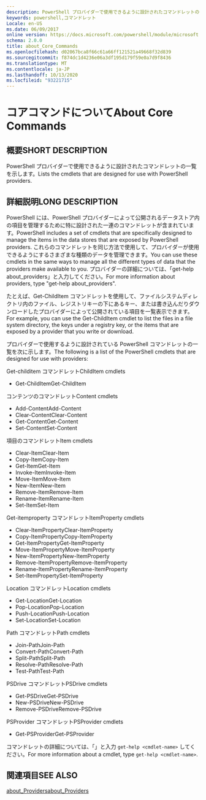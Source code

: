 ```yaml
---
description: PowerShell プロバイダーで使用できるように設計されたコマンドレットの一覧を示します。
keywords: powershell,コマンドレット
Locale: en-US
ms.date: 06/09/2017
online version: https://docs.microsoft.com/powershell/module/microsoft.powershell.core/about/about_core_commands?view=powershell-6&WT.mc_id=ps-gethelp
schema: 2.0.0
title: about_Core_Commands
ms.openlocfilehash: d02067bca8f66c61a66ff121521a49668f32d839
ms.sourcegitcommit: f874dc1d4236e06a3df195d179f59e0a7d9f8436
ms.translationtype: MT
ms.contentlocale: ja-JP
ms.lasthandoff: 10/13/2020
ms.locfileid: "93221715"
---
```

# <a name="about-core-commands"></a><span data-ttu-id="96566-104">コアコマンドについて</span><span class="sxs-lookup"><span data-stu-id="96566-104">About Core Commands</span></span>

## <a name="short-description"></a><span data-ttu-id="96566-105">概要</span><span class="sxs-lookup"><span data-stu-id="96566-105">SHORT DESCRIPTION</span></span>
<span data-ttu-id="96566-106">PowerShell プロバイダーで使用できるように設計されたコマンドレットの一覧を示します。</span><span class="sxs-lookup"><span data-stu-id="96566-106">Lists the cmdlets that are designed for use with PowerShell providers.</span></span>

## <a name="long-description"></a><span data-ttu-id="96566-107">詳細説明</span><span class="sxs-lookup"><span data-stu-id="96566-107">LONG DESCRIPTION</span></span>

<span data-ttu-id="96566-108">PowerShell には、PowerShell プロバイダーによって公開されるデータストア内の項目を管理するために特に設計された一連のコマンドレットが含まれています。</span><span class="sxs-lookup"><span data-stu-id="96566-108">PowerShell includes a set of cmdlets that are specifically designed to manage the items in the data stores that are exposed by PowerShell providers.</span></span>
<span data-ttu-id="96566-109">これらのコマンドレットを同じ方法で使用して、プロバイダーが使用できるようにするさまざまな種類のデータを管理できます。</span><span class="sxs-lookup"><span data-stu-id="96566-109">You can use these cmdlets in the same ways to manage all the different types of data that the providers make available to you.</span></span> <span data-ttu-id="96566-110">プロバイダーの詳細については、「get-help about_providers」と入力してください。</span><span class="sxs-lookup"><span data-stu-id="96566-110">For more information about providers, type "get-help about_providers".</span></span>

<span data-ttu-id="96566-111">たとえば、Get-ChildItem コマンドレットを使用して、ファイルシステムディレクトリ内のファイル、レジストリキーの下にあるキー、または書き込んだりダウンロードしたプロバイダーによって公開されている項目を一覧表示できます。</span><span class="sxs-lookup"><span data-stu-id="96566-111">For example, you can use the Get-ChildItem cmdlet to list the files in a file system directory, the keys under a registry key, or the items that are exposed by a provider that you write or download.</span></span>

<span data-ttu-id="96566-112">プロバイダーで使用するように設計されている PowerShell コマンドレットの一覧を次に示します。</span><span class="sxs-lookup"><span data-stu-id="96566-112">The following is a list of the PowerShell cmdlets that are designed for use with providers:</span></span>

<span data-ttu-id="96566-113">Get-childitem コマンドレット</span><span class="sxs-lookup"><span data-stu-id="96566-113">ChildItem cmdlets</span></span>

- <span data-ttu-id="96566-114">Get-ChildItem</span><span class="sxs-lookup"><span data-stu-id="96566-114">Get-ChildItem</span></span>

<span data-ttu-id="96566-115">コンテンツのコマンドレット</span><span class="sxs-lookup"><span data-stu-id="96566-115">Content cmdlets</span></span>

- <span data-ttu-id="96566-116">Add-Content</span><span class="sxs-lookup"><span data-stu-id="96566-116">Add-Content</span></span>
- <span data-ttu-id="96566-117">Clear-Content</span><span class="sxs-lookup"><span data-stu-id="96566-117">Clear-Content</span></span>
- <span data-ttu-id="96566-118">Get-Content</span><span class="sxs-lookup"><span data-stu-id="96566-118">Get-Content</span></span>
- <span data-ttu-id="96566-119">Set-Content</span><span class="sxs-lookup"><span data-stu-id="96566-119">Set-Content</span></span>

<span data-ttu-id="96566-120">項目のコマンドレット</span><span class="sxs-lookup"><span data-stu-id="96566-120">Item cmdlets</span></span>

- <span data-ttu-id="96566-121">Clear-Item</span><span class="sxs-lookup"><span data-stu-id="96566-121">Clear-Item</span></span>
- <span data-ttu-id="96566-122">Copy-Item</span><span class="sxs-lookup"><span data-stu-id="96566-122">Copy-Item</span></span>
- <span data-ttu-id="96566-123">Get-Item</span><span class="sxs-lookup"><span data-stu-id="96566-123">Get-Item</span></span>
- <span data-ttu-id="96566-124">Invoke-Item</span><span class="sxs-lookup"><span data-stu-id="96566-124">Invoke-Item</span></span>
- <span data-ttu-id="96566-125">Move-Item</span><span class="sxs-lookup"><span data-stu-id="96566-125">Move-Item</span></span>
- <span data-ttu-id="96566-126">New-Item</span><span class="sxs-lookup"><span data-stu-id="96566-126">New-Item</span></span>
- <span data-ttu-id="96566-127">Remove-Item</span><span class="sxs-lookup"><span data-stu-id="96566-127">Remove-Item</span></span>
- <span data-ttu-id="96566-128">Rename-Item</span><span class="sxs-lookup"><span data-stu-id="96566-128">Rename-Item</span></span>
- <span data-ttu-id="96566-129">Set-Item</span><span class="sxs-lookup"><span data-stu-id="96566-129">Set-Item</span></span>

<span data-ttu-id="96566-130">Get-itemproperty コマンドレット</span><span class="sxs-lookup"><span data-stu-id="96566-130">ItemProperty cmdlets</span></span>

- <span data-ttu-id="96566-131">Clear-ItemProperty</span><span class="sxs-lookup"><span data-stu-id="96566-131">Clear-ItemProperty</span></span>
- <span data-ttu-id="96566-132">Copy-ItemProperty</span><span class="sxs-lookup"><span data-stu-id="96566-132">Copy-ItemProperty</span></span>
- <span data-ttu-id="96566-133">Get-ItemProperty</span><span class="sxs-lookup"><span data-stu-id="96566-133">Get-ItemProperty</span></span>
- <span data-ttu-id="96566-134">Move-ItemProperty</span><span class="sxs-lookup"><span data-stu-id="96566-134">Move-ItemProperty</span></span>
- <span data-ttu-id="96566-135">New-ItemProperty</span><span class="sxs-lookup"><span data-stu-id="96566-135">New-ItemProperty</span></span>
- <span data-ttu-id="96566-136">Remove-ItemProperty</span><span class="sxs-lookup"><span data-stu-id="96566-136">Remove-ItemProperty</span></span>
- <span data-ttu-id="96566-137">Rename-ItemProperty</span><span class="sxs-lookup"><span data-stu-id="96566-137">Rename-ItemProperty</span></span>
- <span data-ttu-id="96566-138">Set-ItemProperty</span><span class="sxs-lookup"><span data-stu-id="96566-138">Set-ItemProperty</span></span>

<span data-ttu-id="96566-139">Location コマンドレット</span><span class="sxs-lookup"><span data-stu-id="96566-139">Location cmdlets</span></span>

- <span data-ttu-id="96566-140">Get-Location</span><span class="sxs-lookup"><span data-stu-id="96566-140">Get-Location</span></span>
- <span data-ttu-id="96566-141">Pop-Location</span><span class="sxs-lookup"><span data-stu-id="96566-141">Pop-Location</span></span>
- <span data-ttu-id="96566-142">Push-Location</span><span class="sxs-lookup"><span data-stu-id="96566-142">Push-Location</span></span>
- <span data-ttu-id="96566-143">Set-Location</span><span class="sxs-lookup"><span data-stu-id="96566-143">Set-Location</span></span>

<span data-ttu-id="96566-144">Path コマンドレット</span><span class="sxs-lookup"><span data-stu-id="96566-144">Path cmdlets</span></span>

- <span data-ttu-id="96566-145">Join-Path</span><span class="sxs-lookup"><span data-stu-id="96566-145">Join-Path</span></span>
- <span data-ttu-id="96566-146">Convert-Path</span><span class="sxs-lookup"><span data-stu-id="96566-146">Convert-Path</span></span>
- <span data-ttu-id="96566-147">Split-Path</span><span class="sxs-lookup"><span data-stu-id="96566-147">Split-Path</span></span>
- <span data-ttu-id="96566-148">Resolve-Path</span><span class="sxs-lookup"><span data-stu-id="96566-148">Resolve-Path</span></span>
- <span data-ttu-id="96566-149">Test-Path</span><span class="sxs-lookup"><span data-stu-id="96566-149">Test-Path</span></span>

<span data-ttu-id="96566-150">PSDrive コマンドレット</span><span class="sxs-lookup"><span data-stu-id="96566-150">PSDrive cmdlets</span></span>

- <span data-ttu-id="96566-151">Get-PSDrive</span><span class="sxs-lookup"><span data-stu-id="96566-151">Get-PSDrive</span></span>
- <span data-ttu-id="96566-152">New-PSDrive</span><span class="sxs-lookup"><span data-stu-id="96566-152">New-PSDrive</span></span>
- <span data-ttu-id="96566-153">Remove-PSDrive</span><span class="sxs-lookup"><span data-stu-id="96566-153">Remove-PSDrive</span></span>

<span data-ttu-id="96566-154">PSProvider コマンドレット</span><span class="sxs-lookup"><span data-stu-id="96566-154">PSProvider cmdlets</span></span>

- <span data-ttu-id="96566-155">Get-PSProvider</span><span class="sxs-lookup"><span data-stu-id="96566-155">Get-PSProvider</span></span>

<span data-ttu-id="96566-156">コマンドレットの詳細については、「」と入力 `get-help <cmdlet-name>` してください。</span><span class="sxs-lookup"><span data-stu-id="96566-156">For more information about a cmdlet, type `get-help <cmdlet-name>`.</span></span>

## <a name="see-also"></a><span data-ttu-id="96566-157">関連項目</span><span class="sxs-lookup"><span data-stu-id="96566-157">SEE ALSO</span></span>

[<span data-ttu-id="96566-158">about_Providers</span><span class="sxs-lookup"><span data-stu-id="96566-158">about_Providers</span></span>](about_Providers.md)
